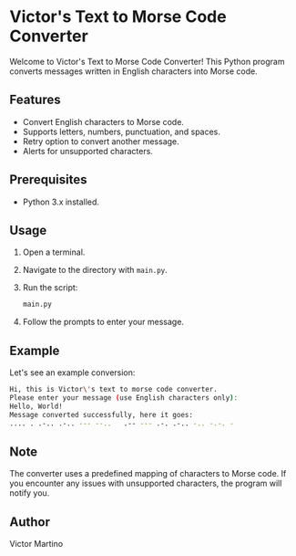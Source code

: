 # Victor's Text to Morse Code Converter

Welcome to Victor's Text to Morse Code Converter! This Python program converts messages written in English characters into Morse code.

## Features

- Convert English characters to Morse code.
- Supports letters, numbers, punctuation, and spaces.
- Retry option to convert another message.
- Alerts for unsupported characters.

## Prerequisites

- Python 3.x installed.

## Usage

1. Open a terminal.
2. Navigate to the directory with `main.py`.
3. Run the script:

   ```bash
   main.py

4. Follow the prompts to enter your message.

## Example
Let's see an example conversion:

  ```bash
  Hi, this is Victor\'s text to morse code converter.
  Please enter your message (use English characters only):
  Hello, World!
  Message converted successfully, here it goes:
  .... . .-.. .-.. --- --..   .-- --- .-. .-.. -.. -.-. -
```

## Note
The converter uses a predefined mapping of characters to Morse code. If you encounter any issues with unsupported characters, the program will notify you.

## Author
Victor Martino
